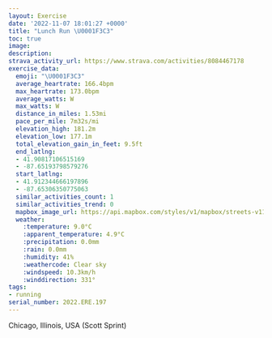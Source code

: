 ```yaml
---
layout: Exercise
date: '2022-11-07 18:01:27 +0000'
title: "Lunch Run \U0001F3C3"
toc: true
image:
description:
strava_activity_url: https://www.strava.com/activities/8084467178
exercise_data:
  emoji: "\U0001F3C3"
  average_heartrate: 166.4bpm
  max_heartrate: 173.0bpm
  average_watts: W
  max_watts: W
  distance_in_miles: 1.53mi
  pace_per_mile: 7m32s/mi
  elevation_high: 181.2m
  elevation_low: 177.1m
  total_elevation_gain_in_feet: 9.5ft
  end_latlng:
  - 41.90817106515169
  - -87.65193798579276
  start_latlng:
  - 41.912344666197896
  - -87.65306350775063
  similar_activities_count: 1
  similar_activities_trend: 0
  mapbox_image_url: https://api.mapbox.com/styles/v1/mapbox/streets-v11/static/path-5+787af2-1.0(ovx~Flv~uO%5EAd%40Fx%40Gn%40Bp%40M%5CFJRQ%60%40h%40pANt%40J%40FEjAcA~A%7DAZUv%40s%40p%40s%40b%40UlA%7B%40f%40a%40X%5DJU%3FKc%40eBAKDOfGsERKj%40OTId%40Yb%40c%40%40CAESQCQ%40iFCq%40%3FmEG%7BFBaECkDCc%40ELA%7C%40HpWM~ACnDCNKTKHmBvAs%40n%40cBjAaClB),pin-s-s+e5b22e(-87.65303,41.91096),pin-s-f+89ae00(-87.65096,41.907239999999994)/auto/800x800?access_token=pk.eyJ1Ijoiam9zaGJlY2ttYW4iLCJhIjoiY205eWR2aDd1MWZ6djJrbXc4a3M0bWZleiJ9.XiG9OWkNcZk2QzjJbxLB4A
  weather:
    :temperature: 9.0°C
    :apparent_temperature: 4.9°C
    :precipitation: 0.0mm
    :rain: 0.0mm
    :humidity: 41%
    :weathercode: Clear sky
    :windspeed: 10.3km/h
    :winddirection: 331°
tags:
- running
serial_number: 2022.ERE.197
---
```

Chicago, Illinois, USA (Scott Sprint)
